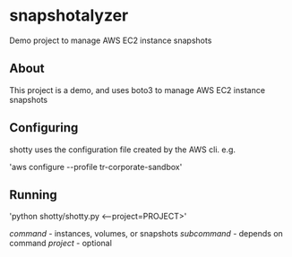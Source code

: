 # snapshotalyzer
Demo project to manage AWS EC2 instance snapshots

## About

This project is a demo, and uses boto3 to manage AWS EC2 instance snapshots

## Configuring

shotty uses the configuration file created by the AWS cli. e.g.

'aws configure --profile tr-corporate-sandbox'

## Running
'python shotty/shotty.py <command> <subcommand> <--project=PROJECT>'

*command* - instances, volumes, or snapshots
*subcommand* - depends on command
*project* - optional 